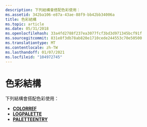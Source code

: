 ```yaml
---
description: 下列結構會搭配色彩使用：
ms.assetid: 342ba106-e87a-43ae-88f9-bb42bb34006a
title: 色彩結構
ms.topic: article
ms.date: 05/31/2018
ms.openlocfilehash: 33a4fd2788f237ea3077fcf3bd3d971345bcf91f
ms.sourcegitcommit: 831e8f3db78ab820e1710cede244553c70e50500
ms.translationtype: MT
ms.contentlocale: zh-TW
ms.lasthandoff: 01/07/2021
ms.locfileid: "104972745"
---
```

# <a name="color-structures"></a>色彩結構

下列結構會搭配色彩使用：

-   [**COLORREF**](colorref.md)
-   [**LOGPALETTE**](/windows/win32/api/wingdi/ns-wingdi-logpalette)
-   [**PALETTEENTRY**](/previous-versions//dd162769(v=vs.85))

 

 
